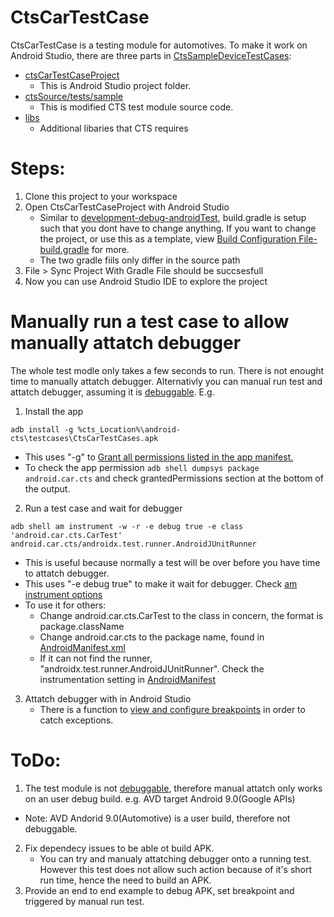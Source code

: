 # CtsCarTestCase
CtsCarTestCase is a testing module for automotives. To make it work on Android Studio, there are three parts in [CtsSampleDeviceTestCases](https://github.com/Alwin-Lin/development-debug-androidTest/tree/master/CtsSampleDeviceTestCases): 
* [ctsCarTestCaseProject](https://github.com/Alwin-Lin/development-debug-androidTest/tree/master/CtsCarTestCases/ctsDeviceTestCaseProject) 
    * This is Android Studio project folder. 
* [ctsSource/tests/sample](https://github.com/Alwin-Lin/development-debug-androidTest/tree/master/CtsCarTestCases/ctsSource)
    * This is modified CTS test module source code.
* [libs](https://github.com/Alwin-Lin/development-debug-androidTest/tree/master/CtsCarTestCase/libs)
    * Additional libaries that CTS requires 
# Steps: 
 1. Clone this project to your workspace
 2. Open CtsCarTestCaseProject with Android Studio
    * Similar to [development-debug-androidTest](https://github.com/Alwin-Lin/development-debug-androidTest), build.gradle is setup such that you dont have to change anything. If you want to change the project, or use this as a template, view [Build Configuration File-build.gradle](https://github.com/Alwin-Lin/development-debug-androidTest) for more.
    * The two gradle fiils only differ in the source path
 3. File > Sync Project With Gradle File should be succsesfull
 4. Now you can use Android Studio IDE to explore the project
 
 # Manually run a test case to allow manually attatch debugger
 
The whole test modle only takes a few seconds to run. There is not enought time to manually attatch debugger. Alternativly you can manual run test and attatch debugger, assuming it is [debuggable](https://github.com/Alwin-Lin/development-debug-androidTest/blob/master/debugAndroidSystemApp/README.md#make-it-debuggable). E.g.
 1. Install the app
 
 ``` adb install -g %cts_Location%\android-cts\testcases\CtsCarTestCases.apk ```
 * This uses "-g" to [Grant all permissions listed in the app manifest.]((https://developer.android.com/studio/command-line/adb#pm))
 * To check the app permission ```adb shell dumpsys package android.car.cts``` and check grantedPermissions section at the bottom of the output.
 2. Run a test case and wait for debugger
 
 ``` adb shell am instrument -w -r -e debug true -e class 'android.car.cts.CarTest' android.car.cts/androidx.test.runner.AndroidJUnitRunner ```
 * This is useful because normally a test will be over before you have time to attatch debugger.
 * This uses "-e debug true" to make it wait for debugger. Check [am instrument options](https://developer.android.com/studio/test/command-line#AMOptionsSyntax)
 * To use it for others:
    * Change android.car.cts.CarTest to the class in concern, the format is package.className
    * Change android.car.cts to the package name, found in [AndroidManifest.xml](https://github.com/Alwin-Lin/development-debug-androidTest/blob/master/CtsCarTestCases/ctsSource/AndroidManifest.xml#L18)
    * If it can not find the runner, "androidx.test.runner.AndroidJUnitRunner". Check the instrumentation setting in [AndroidManifest](https://github.com/Alwin-Lin/development-debug-androidTest/blob/master/CtsCarTestCases/ctsSource/AndroidManifest.xml#L36)
 3. Attatch debugger with in Android Studio
    * There is a function to [view and configure breakpoints](https://developer.android.com/studio/debug#breakPointsView) in order to catch exceptions.

 
 # ToDo:
 1. The test module is not [debuggable](https://developer.android.com/guide/topics/manifest/application-element), therefore manual attatch only works on an user debug build. e.g. AVD target Android 9.0(Google APIs)
   * Note: AVD Andorid 9.0(Automotive) is a user build, therefore not debuggable.
 2. Fix dependecy issues to be able ot build APK.
    * You can try and manualy attatching debugger onto a running test. However this test does not allow such action because of it's short run time, hence the need to build an APK.
 3. Provide an end to end example to debug APK, set breakpoint and triggered by manual run test.
